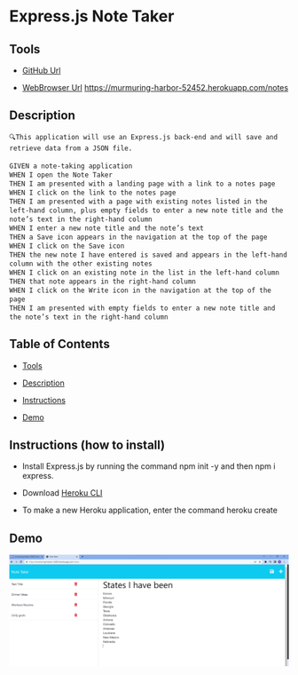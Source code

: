 # Express.js Note Taker


## Tools

  *  [GitHub Url](https://tuddat0224.github.io/Note-Taker-Express/)

  *  [WebBrowser Url](https://murmuring-harbor-52452.herokuapp.com/notes) https://murmuring-harbor-52452.herokuapp.com/notes



## Description

    🔍This application will use an Express.js back-end and will save and retrieve data from a JSON file. 

    GIVEN a note-taking application
    WHEN I open the Note Taker
    THEN I am presented with a landing page with a link to a notes page
    WHEN I click on the link to the notes page
    THEN I am presented with a page with existing notes listed in the left-hand column, plus empty fields to enter a new note title and the note’s text in the right-hand column
    WHEN I enter a new note title and the note’s text
    THEN a Save icon appears in the navigation at the top of the page
    WHEN I click on the Save icon
    THEN the new note I have entered is saved and appears in the left-hand column with the other existing notes
    WHEN I click on an existing note in the list in the left-hand column
    THEN that note appears in the right-hand column
    WHEN I click on the Write icon in the navigation at the top of the page
    THEN I am presented with empty fields to enter a new note title and the note’s text in the right-hand column

## Table of Contents

* [Tools](#tools)

* [Description](#description)

* [Instructions](#instructions-how-to-install)

* [Demo](#demo)

## Instructions (how to install)

* Install Express.js by running the command npm init -y and then npm i express.

* Download [Heroku CLI](https://devcenter.heroku.com/articles/heroku-cli)

* To make a new Heroku application, enter the command heroku create<app-name>

## Demo

![Alt text](public/images/Screenshot%202023-04-24%20153301.png)



